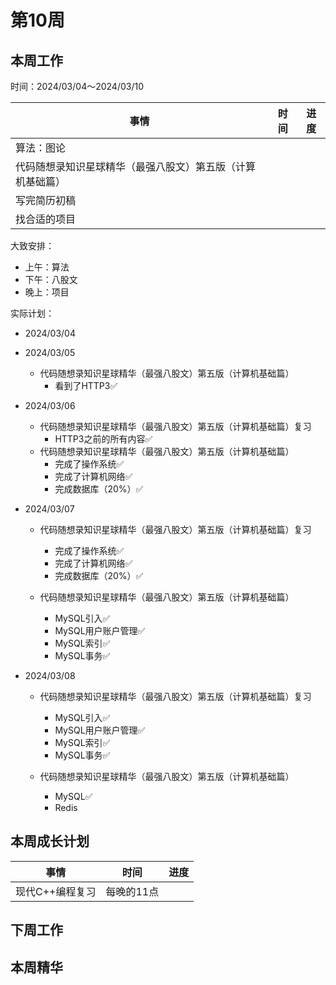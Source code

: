 # 第10周

## 本周工作

时间：2024/03/04～2024/03/10

| 事情                                                       | 时间 | 进度 |
| ---------------------------------------------------------- | ---- | ---- |
| 算法：图论                                                 |      |      |
| 代码随想录知识星球精华（最强八股文）第五版（计算机基础篇） |      |      |
| 写完简历初稿                                               |      |      |
| 找合适的项目                                               |      |      |

大致安排：

+ 上午：算法
+ 下午：八股文
+ 晚上：项目

实际计划：

+ 2024/03/04
+ 2024/03/05
  + 代码随想录知识星球精华（最强八股文）第五版（计算机基础篇）
    + 看到了HTTP3✅

+ 2024/03/06
  + 代码随想录知识星球精华（最强八股文）第五版（计算机基础篇）复习
    + HTTP3之前的所有内容✅
  + 代码随想录知识星球精华（最强八股文）第五版（计算机基础篇）
    + 完成了操作系统✅
    + 完成了计算机网络✅
    + 完成数据库（20%）✅
+ 2024/03/07
  + 代码随想录知识星球精华（最强八股文）第五版（计算机基础篇）复习
    + 完成了操作系统✅
    + 完成了计算机网络✅
    + 完成数据库（20%）✅
  
  + 代码随想录知识星球精华（最强八股文）第五版（计算机基础篇）
    + MySQL引入✅
    + MySQL用户账户管理✅
    + MySQL索引✅
    + MySQL事务✅
  
+ 2024/03/08
  + 代码随想录知识星球精华（最强八股文）第五版（计算机基础篇）复习
    + MySQL引入✅
    + MySQL用户账户管理✅
    + MySQL索引✅
    + MySQL事务✅
  
  + 代码随想录知识星球精华（最强八股文）第五版（计算机基础篇）
    + MySQL✅
    + Redis
  


## 本周成长计划

| 事情            | 时间       | 进度 |
| --------------- | ---------- | ---- |
| 现代C++编程复习 | 每晚的11点 |      |

## 下周工作

## 本周精华

